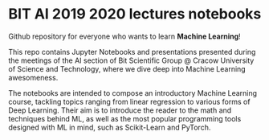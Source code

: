 # BIT AI 2019 2020 lectures notebooks

Github repository for everyone who wants to learn **Machine Learning**!

This repo contains Jupyter Notebooks and presentations presented during the meetings of the AI section of Bit Scientific Group @ Cracow University of Science and Technology, where we dive deep into Machine Learning awesomeness.

The notebooks are intended to compose an introductory Machine Learning course, tackling topics ranging from linear regression to various forms of Deep Learning. Their aim is to introduce the reader to the math and techniques behind ML, as well as the most popular programming tools designed with ML in mind, such as Scikit-Learn and PyTorch.